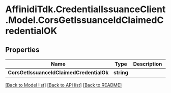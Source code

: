 # AffinidiTdk.CredentialIssuanceClient.Model.CorsGetIssuanceIdClaimedCredentialOK

## Properties

Name | Type | Description | Notes
------------ | ------------- | ------------- | -------------
**CorsGetIssuanceIdClaimedCredentialOk** | **string** |  | [optional] 

[[Back to Model list]](../README.md#documentation-for-models) [[Back to API list]](../README.md#documentation-for-api-endpoints) [[Back to README]](../README.md)

